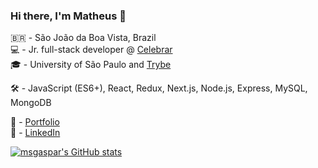 ### Hi there, I'm Matheus 👋

🇧🇷 - São João da Boa Vista, Brazil <br>
💻️ - Jr. full-stack developer @ [Celebrar](http://www.celebrar.com.br) <br>
🎓 - University of São Paulo and [Trybe](https://www.betrybe.com) <br>

🛠️ - JavaScript (ES6+), React, Redux, Next.js, Node.js, Express, MySQL, MongoDB <br> 

🚀 - [Portfolio](https://mgaspar.dev) <br>
💼 - [LinkedIn](https://www.linkedin.com/in/matheussgaspar)

[![msgaspar's GitHub stats](https://github-readme-stats.vercel.app/api?username=msgaspar&count_private=true&show_icons=true&hide=issues)](https://github.com/anuraghazra/github-readme-stats) <br>

